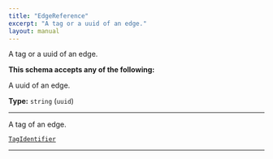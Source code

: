 ```yaml
---
title: "EdgeReference"
excerpt: "A tag or a uuid of an edge."
layout: manual
---
```


A tag or a uuid of an edge.




**This schema accepts any of the following:**

A uuid of an edge.

**Type:** `string` (`uuid`)







----
A tag of an edge.

[`TagIdentifier`](/docs/kcl/types#tag-identifier)








----





